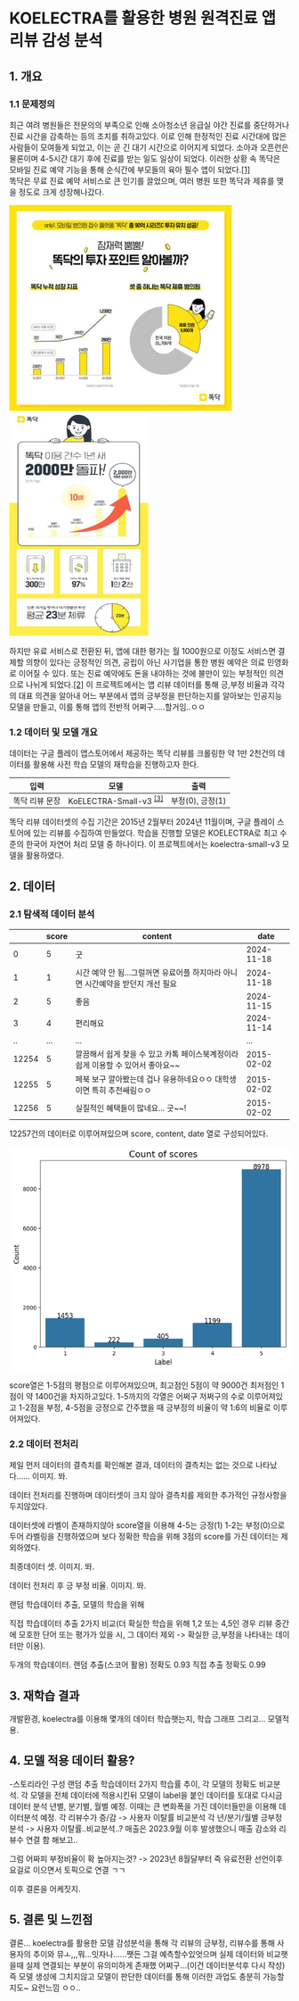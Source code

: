 # KOELECTRA를 활용한 병원 원격진료 앱 리뷰 감성 분석

## 1. 개요

### 1.1 문제정의

최근 여려 병원들은 전문의의 부족으로 인해 소아청소년 응급실 야간 진료를 중단하거나 진료 시간을 감축하는 등의 조치를 취하고있다.
이로 인해 한정적인 진료 시간대에 많은 사람들이 모여들게 되었고, 이는 곧 긴 대기 시간으로 이어지게 되었다. 소아과 오픈런은 물론이며 
4-5시간 대기 후에 진료를 받는 일도 일상이 되었다.
이러한 상황 속 똑닥은 모바일 진료 예약 기능을 통해 순식간에 부모들의 육아 필수 앱이 되었다.[[1]](https://www.medicaltimes.com/Main/News/NewsView.html?ID=1112939)  
똑닥은 무료 진료 예약 서비스로 큰 인기를 끌었으며, 여러 병원 또한 똑닥과 제휴를 맺을 정도로 크게 성장해나갔다.

<div> <img src = "img/ddodoc.jpg" width="400"> <img src = "img/ddodoc2.jpg" width="250", height = "400"> </div>


하지만 유료 서비스로 전환된 뒤, 앱에 대한 평가는 월 1000원으로 이정도 서비스면 결제할 의향이 있다는 
긍정적인 의견, 공립이 아닌 사기업을 통한 병원 예약은 의료 민영화로 이어질 수 있다. 또는 진료 예약에도 돈을 내야하는 것에 불만이 있는 부정적인 의견으로 나뉘게 되었다.[[2]](https://www.ibabynews.com/news/articleView.html?idxno=112206)
이 프로젝트에서는 앱 리뷰 데이터를 통해 긍,부정 비율과 각각의 대표 의견을 알아내 어느 부분에서 앱의 긍부정을 판단하는지를 알아보는 인공지능 모델을 만들고, 이를 통해 앱의 전반적 어쩌구.....할거임..ㅇㅇ

### 1.2 데이터 및 모델 개요

데이터는 구글 플레이 앱스토어에서 제공하는 똑닥 리뷰를 크롤링한 약 1만 2천건의 데이터를 활용해 사전 학습 모델의 재학습을 진행하고자 한다.

| 입력 | 모델 |출력|
|----------|---|---|
| 똑닥 리뷰 문장 | KoELECTRA-Small-v3 <sup>[[3]](https://huggingface.co/monologg/koelectra-small-discriminator)</sup> |부정(0), 긍정(1)|

똑닥 리뷰 데이터셋의 수집 기간은 2015년 2월부터 2024년 11월이며, 구글 플레이 스토어에 있는 리뷰를 수집하여 만들었다.
학습을 진행할 모델은 KOELECTRA로 최고 수준의 한국어 자연어 처리 모델 중 하나이다. 이 프로젝트에서는 koelectra-small-v3 모델을 활용하였다.

## 2. 데이터

### 2.1 탐색적 데이터 분석

| |score| content |date|
|-|----------|---|--|
|0|5|굿| 2024-11-18 |
|1|1|시간 예약 안 됨...그럴꺼면 유료어플 하지마라 아니면 시간예약을 받던지 개선 필요| 2024-11-18 |
|2|5|좋음| 2024-11-15 |
|3|4|편리해요| 2024-11-14 |
|..|...|...|...| .. |
|12254|5|깔끔해서 쉽게 찾을 수 있고 카톡 페이스북계정이라 쉽게 이용할 수 있어서 좋아요~~| 2015-02-02 |
|12255|5|페북 보구 깔아봤는데 겁나 유용하네요ㅇㅇ 대학생이면 특히 추천쌔림ㅇㅇ| 2015-02-02 |
|12256|5|실질적인 혜택들이 많네요... 굿~~!| 2015-02-02 |

12257건의 데이터로 이루어져있으며 score, content, date 열로 구성되어있다. 

<div><p align='center'><img src="img/scores.png" width = "550", height = "400"></p></div>

score열은 1-5점의 평점으로 이루어져있으며, 최고점인 5점이 약 9000건 최저점인 1점이 약 1400건을 차지하고있다.
1-5까지의 각열은 어쩌구 저쩌구의 수로 이루어져있고 1-2점을 부정, 4-5점을 긍정으로 간주했을 때 긍부정의 비율이 약 1:6의 비율로 이루어져있다.

### 2.2 데이터 전처리

제일 먼저 데이터의 결측치를 확인해본 결과, 데이터의 결측치는 없는 것으로 나타났다......
이미지. 똬.

데이터 전처리를 진행하며 데이터셋이 크지 않아 결측치를 제외한 추가적인 규정사항을 두지않았다.

데이터셋에 라벨이 존재하지않아 score열을 이용해 4-5는 긍정(1) 1-2는 부정(0)으로 두어 라벨링을 진행하였으며 보다 정확한 학습을 위해
3점의 score를 가진 데이터는 제외하였다.

최종데이터 셋.
이미지. 똬.

데이터 전처리 후 긍 부정 비율.
이미지. 똬.

랜덤 학습데이터 추출, 
모델의 학습을 위해 

직접 학습데이터 추출 2가지 비교(더 확실한 학습을 위해 1,2 또는 4,5인 경우 리뷰 중간에 모호한 단어 또는 평가가 있을 시, 그 데이터 제외 -> 확실한 긍,부정을 나타내는 데이터만 이용).

두개의 학습데이터.
랜덤 추출(스코어 활용) 정확도 0.93
직접 추출 정확도 0.99

## 3. 재학습 결과

개발환경, koelectra를 이용해 몇개의 데이터 학습햇는지, 학습 그래프 그리고... 모델적용.

## 4. 모델 적용 데이터 활용?

-스토리라인 구성
랜덤 추출 학습데이터 2가지 학습률 추이, 각 모델의 정확도 비교분석.
각 모델을 전체 데이터에 적용시킨뒤 모델이 label을 붙인 데이터를 토대로
다시금 데이터 분석
년별, 분기별, 월별 예정.
이때는 큰 변화폭을 가진 데이터들만을 이용해 데이터분석 예정.
각 리뷰수가 증/감 -> 사용자 이탈률 비교분석
각 년/분기/월별 긍부정 분석 -> 사용자 이탈률..비교분석..?
매출은 2023.9월 이후 발생했으니 매출 감소와 리뷰수 연결 함 해보고..

그럼 어짜피 부정비율이 확 높아지는것? -> 2023년 8월달부터 즉 유료전환 선언이후
요걸로 이으면서 토픽으로 연결 ㄱㄱ

이후 결론을 어케짓지.

## 5. 결론 및 느낀점

결론... 
koelectra를 활용한 모델 감성분석을 통해 각 리뷰의 긍부정, 리뷰수를 통해 사용자의 추이와 뮤ㅗ,,,뭐...잇자나......쨋든
그걸 예측할수있엇으며 실제 데이터와 비교햇을때 실제 연결되는 부분이 유의미하게 존재했 어쩌구...(이건 데이터분석후 다시 작성)
즉 모델 생성에 그치지않고 모델이 판단한 데이터를 통해 이러한 과업도 충분히 가능할지도~ 요런느낌 ㅇㅇ..





































































